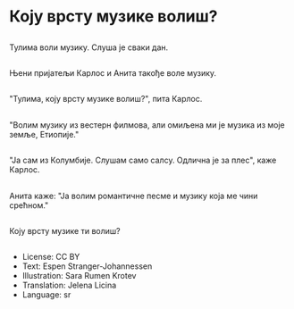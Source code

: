 # Коју врсту музике волиш?

##
Тулима воли музику. Слуша је сваки дан.

##
Њени пријатељи Карлос и Анита такође воле музику.

##
"Тулима, коју врсту музике волиш?", пита Карлос.

##
"Волим музику из вестерн филмова, али омиљена ми је музика из моје земље, Етиопије."

##
"Ја сам из Колумбије. Слушам само салсу. Одлична је за плес", каже Карлос.

##
Анита каже: "Ја волим романтичне песме и музику која ме чини срећном."

##
Коју врсту музике ти волиш?

##
* License: CC BY
* Text: Espen Stranger-Johannessen
* Illustration: Sara Rumen Krotev
* Translation: Jelena Licina
* Language: sr

